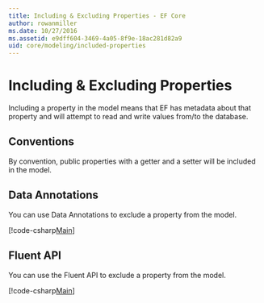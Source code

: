 ```yaml
---
title: Including & Excluding Properties - EF Core
author: rowanmiller
ms.date: 10/27/2016
ms.assetid: e9dff604-3469-4a05-8f9e-18ac281d82a9
uid: core/modeling/included-properties
---
```

# Including & Excluding Properties

Including a property in the model means that EF has metadata about that property and will attempt to read and write values from/to the database.

## Conventions

By convention, public properties with a getter and a setter will be included in the model.

## Data Annotations

You can use Data Annotations to exclude a property from the model.

[!code-csharp[Main](../../../samples/core/Modeling/DataAnnotations/Samples/IgnoreProperty.cs?highlight=17)]

## Fluent API

You can use the Fluent API to exclude a property from the model.

[!code-csharp[Main](../../../samples/core/Modeling/FluentAPI/Samples/IgnoreProperty.cs?highlight=12,13)]
